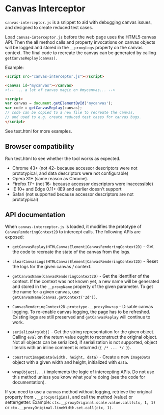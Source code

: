 # Canvas Interceptor
`canvas-interceptor.js` is a snippet to aid with debugging canvas issues, and
designed to create reduced test cases.

Load `canvas-interceptor.js` before the web page uses the HTML5 canvas API.
Then the all method calls and property invocations on canvas objects will be
logged and stored in the `__proxyLogs` property on the canvas context. The final
code to recreate the canvas can be generated by calling `getCanvasReplay(canvas)`.

Example:

```html
<script src="canvas-interceptor.js"></script>

<canvas id="mycanvas"></canvas>
<!-- ... a lot of canvas magic on #mycanvas... -->

<script>
var canvas = document.getElementById('mycanvas');
var code = getCanvasReplay(canvas);
// code can be copied to a new file to recreate the canvas,
// and used to e.g. create reduced test cases for canvas bugs.
</script>
```

See test.html for more examples.

## Browser compatibility

Run test.html to see whether the tool works as expected.

- Chrome 43+ (not 42- because accessor descriptors were not prototypical, and
  data descriptors were not configurable)
- Opera 31+ (same reason as Chrome).
- Firefox 17+ (not 16- because accessor descriptors were inaccessible)
- IE 10+ and Edge 0.11+ (IE9 and earlier doesn't support 
- Safari (not supported because accessor descriptors are not prototypical)

## API documentation

When `canvas-interceptor.js` is loaded, it modifies the prototype of
`CanvasRenderingContext2D` to intercept calls. The following APIs are exposed:

* `getCanvasReplay(HTMLCanvasElement|CanvasRenderingContext2D)` - Get the code
  to recreate the state of the canvas from the logs.

* `clearCanvasLogs(HTMLCanvasElement|CanvasRenderingContext2D)` - Reset the logs
  for the given canvas / context.

* `getCanvasName(CanvasRenderingContext2D)` - Get the identifier of the context.
  If the context was not known yet, a new name will be generated and stored in
  the `__proxyName` property of the given parameter. To get the name for a given
  canvas, use `getCanvasName(canvas.getContext('2d'))`.

* `CanvasRenderingContext2D.prototype.__proxyUnwrap` - Disable canvas logging.
  To re-enable canvas logging, the page has to be refreshed.
  Existing logs are still preserved and `getCanvasReplay` will continue to work.

* `serializeArg(obj)` - Get the string representation for the given object.
  Calling `eval` on the return value ought to reconstruct the original object.
  Not all objects can be serialized; if serialization is not supported, object
  literals with an inline comment is returned (`{ /* ... */ }`).

* `constructImageData(width, height, data)` - Create a new `ImageData` object
  with a given width and height, initialized with `data`.

* `wrapObject(...)` implements the logic of intercepting APIs. Do not use this
  method unless you know what you're doing (see the code for documentation).

If you need to use a canvas method without logging, retrieve the original
property from `.__proxyOriginal`, and call the method (value) or setter/getter.
Example: `ctx.__proxyOriginal.scale.value.call(ctx, 1, 1)` or
`ctx.__proxyOriginal.lineWidth.set.call(ctx, 1)`.

